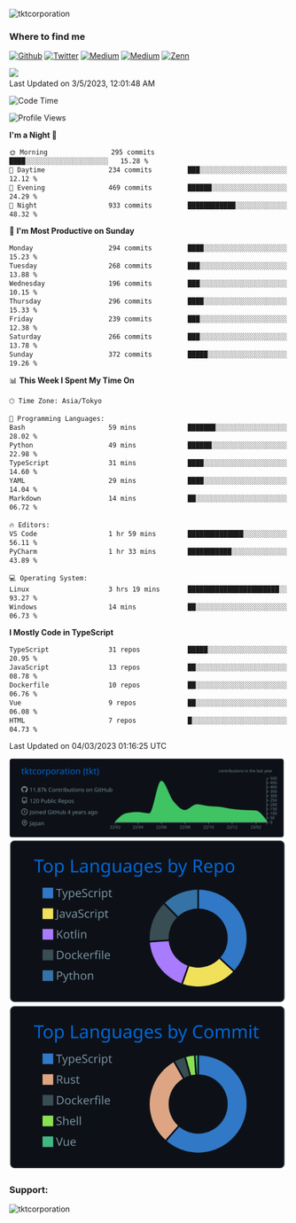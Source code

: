 <p align="left"> <img src="https://komarev.com/ghpvc/?username=tktcorporation&label=Profile%20views&color=0e75b6&style=flat" alt="tktcorporation" /> </p>

<h3>Where to find me</h3>
<p>
<a href="https://github.com/tktcorporation" target="_blank"><img alt="Github" src="https://img.shields.io/badge/GitHub-%2312100E.svg?&style=for-the-badge&logo=Github&logoColor=white" /></a>
<a href="https://twitter.com/tktcorporation" target="_blank"><img alt="Twitter" src="https://img.shields.io/badge/twitter-%231DA1F2.svg?&style=for-the-badge&logo=twitter&logoColor=white" /></a>
<a href="https://www.linkedin.com/in/tktcorporation" target="_blank"><img alt="Medium" src="https://img.shields.io/badge/linkdin-0a66c2.svg?&style=for-the-badge&logo=linkedin&logoColor=white" /></a>
<a href="https://qiita.com/tktcorporation" target="_blank"><img alt="Medium" src="https://img.shields.io/badge/qiita-55C500.svg?&style=for-the-badge&logo=qiita&logoColor=white" /></a>
<a href="https://zenn.dev/tktcorporation" target="_blank"><img alt="Zenn" src="https://img.shields.io/badge/Zenn-3EA8FF.svg?&style=for-the-badge&logo=Zenn&logoColor=white" /></a>
</p>

<!--START_SECTION:lapras-card-->
<a href="https://lapras.com/public/tktcorporation" target="_blank" rel="noopener noreferrer"><img src="https://lapras-card-generator.vercel.app/api/svg?e=3.89&b=3.48&i=3.59&b1=%23232323&b2=%236d6d6d&i1=%23212121&i2=%23818181&l=en" width="300" ></a>  
Last Updated on 3/5/2023, 12:01:48 AM
<!--END_SECTION:lapras-card-->
  
<!--START_SECTION:waka-->
![Code Time](http://img.shields.io/badge/Code%20Time-889%20hrs%2021%20mins-blue)

![Profile Views](http://img.shields.io/badge/Profile%20Views-24-blue)

**I'm a Night 🦉** 

```text
🌞 Morning                295 commits         ████░░░░░░░░░░░░░░░░░░░░░   15.28 % 
🌆 Daytime                234 commits         ███░░░░░░░░░░░░░░░░░░░░░░   12.12 % 
🌃 Evening                469 commits         ██████░░░░░░░░░░░░░░░░░░░   24.29 % 
🌙 Night                  933 commits         ████████████░░░░░░░░░░░░░   48.32 % 
```
📅 **I'm Most Productive on Sunday** 

```text
Monday                   294 commits         ████░░░░░░░░░░░░░░░░░░░░░   15.23 % 
Tuesday                  268 commits         ███░░░░░░░░░░░░░░░░░░░░░░   13.88 % 
Wednesday                196 commits         ███░░░░░░░░░░░░░░░░░░░░░░   10.15 % 
Thursday                 296 commits         ████░░░░░░░░░░░░░░░░░░░░░   15.33 % 
Friday                   239 commits         ███░░░░░░░░░░░░░░░░░░░░░░   12.38 % 
Saturday                 266 commits         ███░░░░░░░░░░░░░░░░░░░░░░   13.78 % 
Sunday                   372 commits         █████░░░░░░░░░░░░░░░░░░░░   19.26 % 
```


📊 **This Week I Spent My Time On** 

```text
🕑︎ Time Zone: Asia/Tokyo

💬 Programming Languages: 
Bash                     59 mins             ███████░░░░░░░░░░░░░░░░░░   28.02 % 
Python                   49 mins             ██████░░░░░░░░░░░░░░░░░░░   22.98 % 
TypeScript               31 mins             ████░░░░░░░░░░░░░░░░░░░░░   14.60 % 
YAML                     29 mins             ████░░░░░░░░░░░░░░░░░░░░░   14.04 % 
Markdown                 14 mins             ██░░░░░░░░░░░░░░░░░░░░░░░   06.72 % 

🔥 Editors: 
VS Code                  1 hr 59 mins        ██████████████░░░░░░░░░░░   56.11 % 
PyCharm                  1 hr 33 mins        ███████████░░░░░░░░░░░░░░   43.89 % 

💻 Operating System: 
Linux                    3 hrs 19 mins       ███████████████████████░░   93.27 % 
Windows                  14 mins             ██░░░░░░░░░░░░░░░░░░░░░░░   06.73 % 
```

**I Mostly Code in TypeScript** 

```text
TypeScript               31 repos            █████░░░░░░░░░░░░░░░░░░░░   20.95 % 
JavaScript               13 repos            ██░░░░░░░░░░░░░░░░░░░░░░░   08.78 % 
Dockerfile               10 repos            ██░░░░░░░░░░░░░░░░░░░░░░░   06.76 % 
Vue                      9 repos             ██░░░░░░░░░░░░░░░░░░░░░░░   06.08 % 
HTML                     7 repos             █░░░░░░░░░░░░░░░░░░░░░░░░   04.73 % 
```




 Last Updated on 04/03/2023 01:16:25 UTC
<!--END_SECTION:waka-->

[![](https://raw.githubusercontent.com/tktcorporation/tktcorporation/master/profile-summary-card-output/github_dark/0-profile-details.svg)](https://github.com/vn7n24fzkq/github-profile-summary-cards)
[![](https://raw.githubusercontent.com/tktcorporation/tktcorporation/master/profile-summary-card-output/github_dark/1-repos-per-language.svg)](https://github.com/vn7n24fzkq/github-profile-summary-cards) [![](https://raw.githubusercontent.com/tktcorporation/tktcorporation/master/profile-summary-card-output/github_dark/2-most-commit-language.svg)](https://github.com/vn7n24fzkq/github-profile-summary-cards)

<h3 align="left">Support:</h3>
<p><a href="https://www.buymeacoffee.com/tktcorporation"> <img align="left" src="https://cdn.buymeacoffee.com/buttons/v2/default-yellow.png" height="50" width="210" alt="tktcorporation" /></a></p><br><br>
